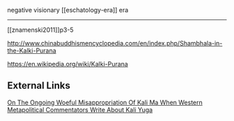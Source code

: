negative visionary [[eschatology-era]] era 

---

[[znamenski2011]]p3-5


http://www.chinabuddhismencyclopedia.com/en/index.php/Shambhala-in-the-Kalki-Purana


https://en.wikipedia.org/wiki/Kalki-Purana
## External Links
[On The Ongoing Woeful Misappropriation Of Kali Ma When Western Metapolitical Commentators Write About Kali Yuga](https://aryaakasha.com/2017/06/25/on-the-ongoing-woeful-misappropriation-of-kali-ma-when-western-metapolitical-commentators-write-about-kali-yuga/)